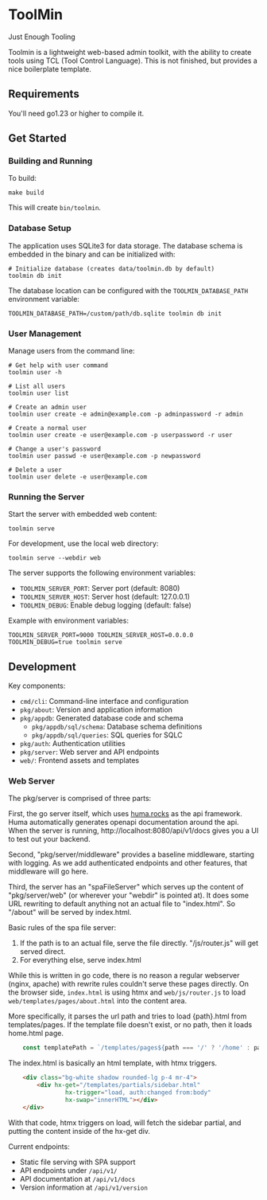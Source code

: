 # ToolMin

Just Enough Tooling

Toolmin is a lightweight web-based admin toolkit, with the ability to create tools using TCL (Tool Control Language). This is not finished, but provides a nice boilerplate template.

## Requirements

You'll need go1.23 or higher to compile it.

## Get Started

### Building and Running

To build:

```shell
make build
```

This will create `bin/toolmin`.

### Database Setup

The application uses SQLite3 for data storage. The database schema is embedded in the binary and can be initialized with:

```shell
# Initialize database (creates data/toolmin.db by default)
toolmin db init
```

The database location can be configured with the `TOOLMIN_DATABASE_PATH` environment variable:

```shell
TOOLMIN_DATABASE_PATH=/custom/path/db.sqlite toolmin db init
```

### User Management

Manage users from the command line:

```shell
# Get help with user command
toolmin user -h

# List all users
toolmin user list

# Create an admin user
toolmin user create -e admin@example.com -p adminpassword -r admin

# Create a normal user
toolmin user create -e user@example.com -p userpassword -r user

# Change a user's password
toolmin user passwd -e user@example.com -p newpassword

# Delete a user
toolmin user delete -e user@example.com
```

### Running the Server

Start the server with embedded web content:

```shell
toolmin serve
```

For development, use the local web directory:

```shell
toolmin serve --webdir web
```

The server supports the following environment variables:
- `TOOLMIN_SERVER_PORT`: Server port (default: 8080)
- `TOOLMIN_SERVER_HOST`: Server host (default: 127.0.0.1)
- `TOOLMIN_DEBUG`: Enable debug logging (default: false)

Example with environment variables:

```shell
TOOLMIN_SERVER_PORT=9000 TOOLMIN_SERVER_HOST=0.0.0.0 TOOLMIN_DEBUG=true toolmin serve
```

## Development

Key components:
- `cmd/cli`: Command-line interface and configuration
- `pkg/about`: Version and application information
- `pkg/appdb`: Generated database code and schema
  - `pkg/appdb/sql/schema`: Database schema definitions
  - `pkg/appdb/sql/queries`: SQL queries for SQLC
- `pkg/auth`: Authentication utilities
- `pkg/server`: Web server and API endpoints
- `web/`: Frontend assets and templates

### Web Server

The pkg/server is comprised of three parts:

First, the go server itself, which uses [huma.rocks](https://huma.rocks) as the api framework. Huma automatically generates openapi documentation around the api. When the server is running, http://localhost:8080/api/v1/docs gives you a UI to test out your backend.

Second, "pkg/server/middleware" provides a baseline middleware, starting with logging. As we add authenticated endpoints and other features, that middleware will go here.

Third, the server has an "spaFileServer" which serves up the content of "pkg/server/web" (or wherever your "webdir" is pointed at). It does some URL rewriting to default anything not an actual file to "index.html". So "/about" will be served by index.html.  

Basic rules of the spa file server:
1. If the path is to an actual file, serve the file directly. "/js/router.js" will get served direct.
2. For everything else, serve index.html

While this is written in go code, there is no reason a regular webserver (nginx, apache) with rewrite rules couldn't serve these pages directly. On the browser side, `index.html` is using htmx and `web/js/router.js` to load `web/templates/pages/about.html` into the content area. 

More specifically, it parses the url path and tries to load {path}.html from templates/pages. If the template file doesn't exist, or no path, then it loads home.html page.

```javascript
    const templatePath = `/templates/pages${path === '/' ? '/home' : path}.html`;
```

The index.html is basically an html template, with htmx triggers.

```html
    <div class="bg-white shadow rounded-lg p-4 mr-4">
        <div hx-get="/templates/partials/sidebar.html" 
                hx-trigger="load, auth:changed from:body"
                hx-swap="innerHTML"></div>
    </div>
```

With that code, htmx triggers on load, will fetch the sidebar partial, and putting the content inside of the hx-get div.

Current endpoints:
- Static file serving with SPA support
- API endpoints under `/api/v1/`
- API documentation at `/api/v1/docs`
- Version information at `/api/v1/version`

